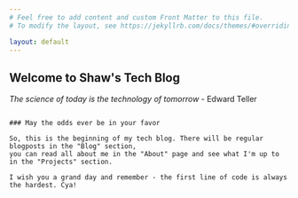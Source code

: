 ```yaml
---
# Feel free to add content and custom Front Matter to this file.
# To modify the layout, see https://jekyllrb.com/docs/themes/#overriding-theme-defaults

layout: default
---
```


## Welcome to Shaw's Tech Blog

*The science of today is the technology of tomorrow* - Edward Teller

~~~~~~~~~~~~~~~~~~~~~~~~~~~~~~~~~~~~~~~~~~~~~~~~~~~~~~~~~~~~~~~~~~~~~~~~

### May the odds ever be in your favor

So, this is the beginning of my tech blog. There will be regular blogposts in the "Blog" section, 
you can read all about me in the "About" page and see what I'm up to in the "Projects" section.

I wish you a grand day and remember - the first line of code is always the hardest. Cya!